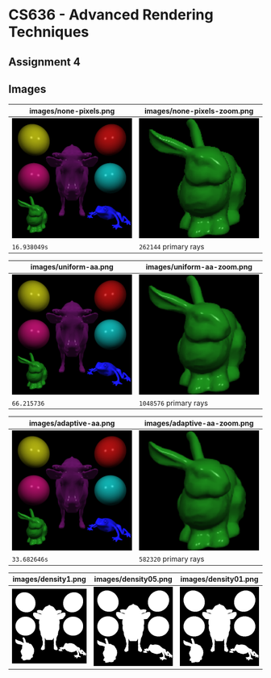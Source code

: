 # CS636 - Advanced Rendering Techniques
## Assignment 4

## Images
images/none-pixels.png | images/none-pixels-zoom.png
--- | ---
![](images/none-pixels.png) | ![](images/none-pixels-zoom.png)
`16.938049s` | `262144` primary rays

images/uniform-aa.png | images/uniform-aa-zoom.png
--- | ---
![](images/uniform-aa.png) | ![](images/uniform-aa-zoom.png)
`66.215736` | `1048576` primary rays

images/adaptive-aa.png | images/adaptive-aa-zoom.png
--- | ---
![](images/adaptive-aa.png) | ![](images/adaptive-aa-zoom.png)
`33.682646s` | `582320` primary rays

images/density1.png | images/density05.png | images/density01.png
--- | --- | ---
![](images/density1.png) | ![](images/density05.png) | ![](images/density01.png)